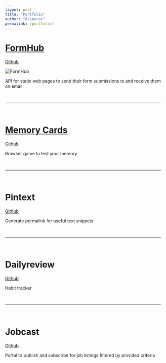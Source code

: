 ```yaml
---
layout: post
title: "Portfolio"
author: "dsinecos"
permalink: /portfolio/
---
```


# [FormHub](https://api-formhub.herokuapp.com/#) 

[Github](https://github.com/dsinecos/formHub)

![FormHub](https://media.giphy.com/media/4lsBBIvwGyTo4/giphy.gif)

API for static web pages to send their form submissions to and receive them on email

<br>
<hr>
<br>

# [Memory Cards](https://memorycardsgame.herokuapp.com) 

[Github](https://github.com/dsinecos/memorycards)

Browser game to test  your memory

<br>
<hr>
<br>

# Pintext 

[Github](https://github.com/dsinecos/pintext-backend)

Generate permalink for useful text snippets 

<br>
<hr>
<br>

# Dailyreview 

[Github](https://github.com/dsinecos/daily-review/tree/master/dailyReview)

Habit tracker

<br>
<hr>
<br>

# Jobcast 

[Github](https://github.com/dsinecos/jobcast)

Portal to publish and subscribe for job listings filtered by provided criteria